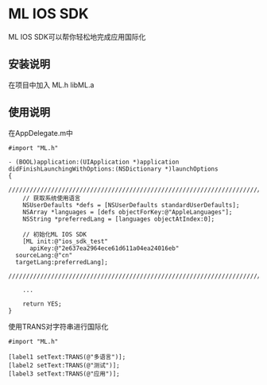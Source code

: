 ML IOS SDK
=============

ML IOS SDK可以帮你轻松地完成应用国际化

安装说明
--------

在项目中加入
ML.h
libML.a

使用说明
--------

在AppDelegate.m中

    #import "ML.h"
    
    - (BOOL)application:(UIApplication *)application didFinishLaunchingWithOptions:(NSDictionary *)launchOptions
	{
		///////////////////////////////////////////////////////////////////////////////
		// 获取系统使用语言
		NSUserDefaults *defs = [NSUserDefaults standardUserDefaults];
		NSArray *languages = [defs objectForKey:@"AppleLanguages"];
		NSString *preferredLang = [languages objectAtIndex:0];
		
		// 初始化ML IOS SDK
		[ML init:@"ios_sdk_test" 
		  apiKey:@"2e637ea2964ece61d611a04ea24016eb" 
	  sourceLang:@"cn" 
	  targetLang:preferredLang];
		///////////////////////////////////////////////////////////////////////////////
		
		...
		
		return YES;
	}
	
使用TRANS对字符串进行国际化

	#import "ML.h"
	
	[label1 setText:TRANS(@"多语言")];
    [label2 setText:TRANS(@"测试")];
    [label3 setText:TRANS(@"应用")];


